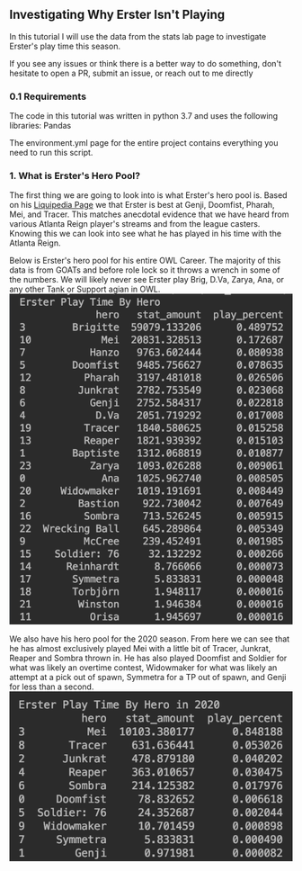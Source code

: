 ## Investigating Why Erster Isn't Playing

In this tutorial I will use the data from the stats lab page to investigate Erster's play time this season.

If you see any issues or think there is a better way to do something,
don't hesitate to open a PR, submit an issue, or reach out to me directly

### 0.1 Requirements
The code in this tutorial was written in python 3.7 and uses the following libraries:
Pandas

The environment.yml page for the entire project contains everything you need to run this script.

### 1. What is Erster's Hero Pool?

The first thing we are going to look into is what Erster's hero pool is. Based on his [Liquipedia Page](https://liquipedia.net/overwatch/Jeong_Joon) we that Erster is best at Genji, Doomfist, Pharah, Mei, and Tracer.
This matches anecdotal evidence that we have heard from various Atlanta Reign player's streams and from the league casters. Knowing this we can look into see what he has played in his time with the Atlanta Reign.


Below is Erster's hero pool for his entire OWL Career. The majority of this data is from GOATs and
before role lock so it throws a wrench in some of the numbers. We will likely never see Erster play Brig, D.Va, Zarya, Ana, or any other Tank or Support agian in OWL.
![Hero Pool](screen_shots/hero_pool.png)

We also have his hero pool for the 2020 season. From here we can see that he has almost exclusively played Mei with a little bit of Tracer, Junkrat, Reaper and Sombra thrown in.
He has also played Doomfist and Soldier for what was likely an overtime contest, Widowmaker for what was likely an attempt at a pick out of spawn, Symmetra for a TP out of spawn, and Genji for less than a second.
![Hero Pool](screen_shots/hero_pool_2020.png)

